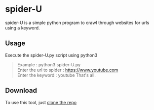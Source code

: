 # spider-U
spider-U is a simple python program to crawl through websites for urls using a keyword.
## Usage
Execute the spider-U.py script using python3
> Example : python3 spider-U.py<br>
> Enter the url to spider : https://www.youtube.com<br>
> Enter the keyword : youtube
That's all.
## Download
To use this tool, just [clone the repo](https://github.com/explo1ter/spider-U.git)
